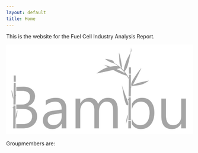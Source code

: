 ```yaml
---
layout: default
title: Home
---
```

This is the website for the Fuel Cell Industry Analysis Report.

![Logo](https://github.com/BambuGMS/Industry-Analysis-Report/blob/gh-pages/images/Logo.jpg "Logo")

Groupmembers are:

